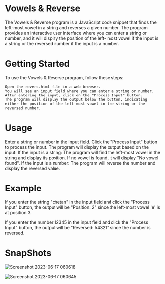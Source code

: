 # Vowels & Reverse
  The Vowels & Reverse program is a JavaScript code snippet that finds the left-most vowel in a string and reverses a given number. The   program provides an interactive user interface where you can enter a string or number, and it will display the position of the left-    most vowel if the input is a string or the reversed number if the input is a number.

# Getting Started
  To use the Vowels & Reverse program, follow these steps:

    Open the revers.html file in a web browser.
    You will see an input field where you can enter a string or number.
    After entering the input, click on the "Process Input" button.
    The program will display the output below the button, indicating either the position of the left-most vowel in the string or the        reversed number.

# Usage
  Enter a string or number in the input field.
  Click the "Process Input" button to process the input.
  The program will display the output based on the input:
  If the input is a string:
  The program will find the left-most vowel in the string and display its position.
  If no vowel is found, it will display "No vowel found".
  If the input is a number:
  The program will reverse the number and display the reversed value.

# Example
  If you enter the string "chetan" in the input field and click the "Process Input" button, the output will be "Position: 2" since the    left-most vowel 'e' is at position 3.

  If you enter the number 12345 in the input field and click the "Process Input" button, the output will be "Reversed: 54321" since the   number is reversed.

# SnapShots
![Screenshot 2023-06-17 060618](https://github.com/channaveer24/WT_Assignment/assets/118630837/22de7c4b-3658-4bdf-bc28-3349080da397)

![Screenshot 2023-06-17 060645](https://github.com/channaveer24/WT_Assignment/assets/118630837/617284b0-7151-429f-9bde-6b0f2ccc4b53)
